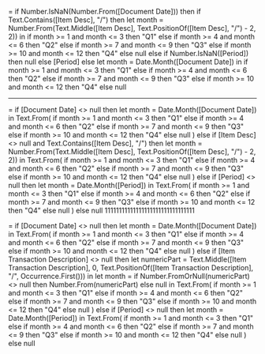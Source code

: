 = if Number.IsNaN(Number.From([Document Date])) then
      if Text.Contains([Item Desc], "/") then
          let month = Number.From(Text.Middle([Item Desc], Text.PositionOf([Item Desc], "/") - 2, 2)) in
          if month >= 1 and month <= 3 then "Q1"
          else if month >= 4 and month <= 6 then "Q2"
          else if month >= 7 and month <= 9 then "Q3"
          else if month >= 10 and month <= 12 then "Q4"
          else null
      else if Number.IsNaN([Period]) then null
      else [Period]
else
    let month = Date.Month([Document Date]) in
    if month >= 1 and month <= 3 then "Q1"
    else if month >= 4 and month <= 6 then "Q2"
    else if month >= 7 and month <= 9 then "Q3"
    else if month >= 10 and month <= 12 then "Q4"
    else null

---------------

= if [Document Date] <> null then
    let month = Date.Month([Document Date]) in
    Text.From(
        if month >= 1 and month <= 3 then "Q1"
        else if month >= 4 and month <= 6 then "Q2"
        else if month >= 7 and month <= 9 then "Q3"
        else if month >= 10 and month <= 12 then "Q4"
        else null
    )
else if [Item Desc] <> null and Text.Contains([Item Desc], "/") then
    let month = Number.From(Text.Middle([Item Desc], Text.PositionOf([Item Desc], "/") - 2, 2)) in
    Text.From(
        if month >= 1 and month <= 3 then "Q1"
        else if month >= 4 and month <= 6 then "Q2"
        else if month >= 7 and month <= 9 then "Q3"
        else if month >= 10 and month <= 12 then "Q4"
        else null
    )
else if [Period] <> null then
    let month = Date.Month([Period]) in
    Text.From(
        if month >= 1 and month <= 3 then "Q1"
        else if month >= 4 and month <= 6 then "Q2"
        else if month >= 7 and month <= 9 then "Q3"
        else if month >= 10 and month <= 12 then "Q4"
        else null
    )
else null
11111111111111111111111111111111




= if [Document Date] <> null then
    let month = Date.Month([Document Date]) in
    Text.From(
        if month >= 1 and month <= 3 then "Q1"
        else if month >= 4 and month <= 6 then "Q2"
        else if month >= 7 and month <= 9 then "Q3"
        else if month >= 10 and month <= 12 then "Q4"
        else null
    )
else if [Item Transaction Description] <> null then
    let numericPart = Text.Middle([Item Transaction Description], 0, Text.PositionOf([Item Transaction Description], "/", Occurrence.First())) in
    let month = if Number.FromOrNull(numericPart) <> null then Number.From(numericPart) else null in
    Text.From(
        if month >= 1 and month <= 3 then "Q1"
        else if month >= 4 and month <= 6 then "Q2"
        else if month >= 7 and month <= 9 then "Q3"
        else if month >= 10 and month <= 12 then "Q4"
        else null
    )
else if [Period] <> null then
    let month = Date.Month([Period]) in
    Text.From(
        if month >= 1 and month <= 3 then "Q1"
        else if month >= 4 and month <= 6 then "Q2"
        else if month >= 7 and month <= 9 then "Q3"
        else if month >= 10 and month <= 12 then "Q4"
        else null
    )
else null

